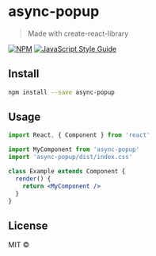 # async-popup

> Made with create-react-library

[![NPM](https://img.shields.io/npm/v/async-popup.svg)](https://www.npmjs.com/package/async-popup) [![JavaScript Style Guide](https://img.shields.io/badge/code_style-standard-brightgreen.svg)](https://standardjs.com)

## Install

```bash
npm install --save async-popup
```

## Usage

```jsx
import React, { Component } from 'react'

import MyComponent from 'async-popup'
import 'async-popup/dist/index.css'

class Example extends Component {
  render() {
    return <MyComponent />
  }
}
```

## License

MIT © [](https://github.com/)

